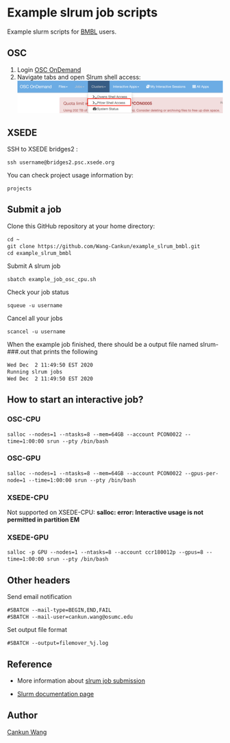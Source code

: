 # Example slrum job scripts

Example slurm scripts for [BMBL](https://u.osu.edu/bmbl/) users.

## OSC

1. Login [OSC OnDemand](https://ondemand.osc.edu/pun/sys/dashboard)
2. Navigate tabs and open Slrum shell access:![Slrum tab](./img/tab-open-slrum.png)

## XSEDE

SSH to XSEDE bridges2 :

```{shell}
ssh username@bridges2.psc.xsede.org
```

You can check project usage information by:

```{shell}
projects
```
## Submit a job

Clone this GitHub repository at your home directory:

```{shell}
cd ~
git clone https://github.com/Wang-Cankun/example_slrum_bmbl.git
cd example_slrum_bmbl

```
Submit A slrum job
   
```{shell}
sbatch example_job_osc_cpu.sh
```

Check your job status

```
squeue -u username
```

Cancel all your jobs

```
scancel -u username
```

When the example job finished, there should be a output file named slrum-###.out that prints the following
   
```{shell}
Wed Dec  2 11:49:50 EST 2020
Running slrum jobs
Wed Dec  2 11:49:50 EST 2020
```
## How to start an interactive job?

### OSC-CPU
```
salloc --nodes=1 --ntasks=8 --mem=64GB --account PCON0022 --time=1:00:00 srun --pty /bin/bash
```
### OSC-GPU
```
salloc --nodes=1 --ntasks=8 --mem=64GB --account PCON0022 --gpus-per-node=1 --time=1:00:00 srun --pty /bin/bash
```

### XSEDE-CPU

Not supported on XSEDE-CPU:
**salloc: error: Interactive usage is not permitted in partition EM**
<!--
```
#salloc -p EM --nodes=1 --mem=128GB --ntasks=8 --account ccr180012p --time=1:00:00 srun --pty /bin/bash
```
-->
### XSEDE-GPU
```
salloc -p GPU --nodes=1 --ntasks=8 --account ccr180012p --gpus=8 --time=1:00:00 srun --pty /bin/bash
```

## Other headers

Send email notification

```{bash}
#SBATCH --mail-type=BEGIN,END,FAIL
#SBATCH --mail-user=cankun.wang@osumc.edu
```

Set output file format
```{bash}
#SBATCH --output=filemover_%j.log
```

## Reference

- More information about [slrum job submission](https://www.osc.edu/supercomputing/batch-processing-at-osc/job-submission)

- [Slurm documentation page](https://www.osc.edu/supercomputing/knowledge-base/slurm_migration)

## Author

[Cankun Wang](https://github.com/Wang-Cankun)
